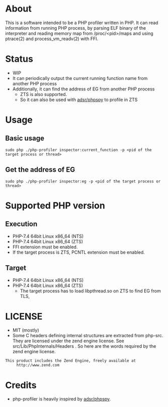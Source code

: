 # About
This is a software intended to be a PHP profiler written in PHP.
It can read information from running PHP process, by parsing ELF binary of the interpreter and reading memory map from /proc/\<pid>/maps and using ptrace(2) and process_vm_readv(2) with FFI.

# Status
- WIP
- It can periodically output the current running function name from another PHP process
- Additionally, it can find the address of EG from another PHP process
    - ZTS is also supported.
    - So it can also be used with [adsr/phpspy](https://github.com/adsr/phpspy) to profile in ZTS

# Usage
## Basic usage
```
sudo php ./php-profiler inspector:current_function -p <pid of the target process or thread>
```

## Get the address of EG
```
sudo php ./php-profiler inspector:eg -p <pid of the target process or thread>
``` 

# Supported PHP version
## Execution
- PHP-7.4 64bit Linux x86_64 (NTS)
- PHP-7.4 64bit Linux x86_64 (ZTS)
- FFI extension must be enabled.
- If the target process is ZTS, PCNTL extension must be enabled.

## Target
- PHP-7.4 64bit Linux x86_64 (NTS)
- PHP-7.4 64bit Linux x86_64 (ZTS)
    - The target process has to load libpthread.so on ZTS to find EG from TLS,

# LICENSE
- MIT (mostly)
- Some C headers defining internal structures are extracted from php-src. They are licensed under the zend engine license. See src/Lib/PhpInternals/Headers . So here are the words required by the zend engine license.
```
This product includes the Zend Engine, freely available at
     http://www.zend.com
```

# Credits
- php-profiler is heavily inspired by [adsr/phpspy](https://github.com/adsr/phpspy).
